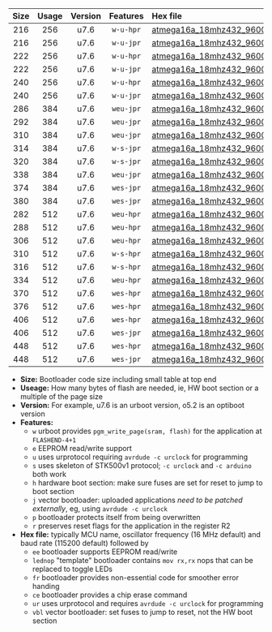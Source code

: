 |Size|Usage|Version|Features|Hex file|
|:-:|:-:|:-:|:-:|:--|
|216|256|u7.6|`w-u-hpr`|[atmega16a_18mhz432_9600bps_ur.hex](https://raw.githubusercontent.com/stefanrueger/urboot/main/atmega16a_18mhz432_9600bps_ur.hex)|
|216|256|u7.6|`w-u-jpr`|[atmega16a_18mhz432_9600bps_ur_vbl.hex](https://raw.githubusercontent.com/stefanrueger/urboot/main/atmega16a_18mhz432_9600bps_ur_vbl.hex)|
|222|256|u7.6|`w-u-hpr`|[atmega16a_18mhz432_9600bps_lednop_ur.hex](https://raw.githubusercontent.com/stefanrueger/urboot/main/atmega16a_18mhz432_9600bps_lednop_ur.hex)|
|222|256|u7.6|`w-u-jpr`|[atmega16a_18mhz432_9600bps_lednop_ur_vbl.hex](https://raw.githubusercontent.com/stefanrueger/urboot/main/atmega16a_18mhz432_9600bps_lednop_ur_vbl.hex)|
|240|256|u7.6|`w-u-hpr`|[atmega16a_18mhz432_9600bps_lednop_fr_ur.hex](https://raw.githubusercontent.com/stefanrueger/urboot/main/atmega16a_18mhz432_9600bps_lednop_fr_ur.hex)|
|240|256|u7.6|`w-u-jpr`|[atmega16a_18mhz432_9600bps_lednop_fr_ur_vbl.hex](https://raw.githubusercontent.com/stefanrueger/urboot/main/atmega16a_18mhz432_9600bps_lednop_fr_ur_vbl.hex)|
|286|384|u7.6|`weu-jpr`|[atmega16a_18mhz432_9600bps_ee_ur_vbl.hex](https://raw.githubusercontent.com/stefanrueger/urboot/main/atmega16a_18mhz432_9600bps_ee_ur_vbl.hex)|
|292|384|u7.6|`weu-jpr`|[atmega16a_18mhz432_9600bps_ee_lednop_ur_vbl.hex](https://raw.githubusercontent.com/stefanrueger/urboot/main/atmega16a_18mhz432_9600bps_ee_lednop_ur_vbl.hex)|
|310|384|u7.6|`weu-jpr`|[atmega16a_18mhz432_9600bps_ee_lednop_fr_ur_vbl.hex](https://raw.githubusercontent.com/stefanrueger/urboot/main/atmega16a_18mhz432_9600bps_ee_lednop_fr_ur_vbl.hex)|
|314|384|u7.6|`w-s-jpr`|[atmega16a_18mhz432_9600bps_vbl.hex](https://raw.githubusercontent.com/stefanrueger/urboot/main/atmega16a_18mhz432_9600bps_vbl.hex)|
|320|384|u7.6|`w-s-jpr`|[atmega16a_18mhz432_9600bps_lednop_vbl.hex](https://raw.githubusercontent.com/stefanrueger/urboot/main/atmega16a_18mhz432_9600bps_lednop_vbl.hex)|
|338|384|u7.6|`weu-jpr`|[atmega16a_18mhz432_9600bps_ee_lednop_fr_ce_ur_vbl.hex](https://raw.githubusercontent.com/stefanrueger/urboot/main/atmega16a_18mhz432_9600bps_ee_lednop_fr_ce_ur_vbl.hex)|
|374|384|u7.6|`wes-jpr`|[atmega16a_18mhz432_9600bps_ee_vbl.hex](https://raw.githubusercontent.com/stefanrueger/urboot/main/atmega16a_18mhz432_9600bps_ee_vbl.hex)|
|380|384|u7.6|`wes-jpr`|[atmega16a_18mhz432_9600bps_ee_lednop_vbl.hex](https://raw.githubusercontent.com/stefanrueger/urboot/main/atmega16a_18mhz432_9600bps_ee_lednop_vbl.hex)|
|282|512|u7.6|`weu-hpr`|[atmega16a_18mhz432_9600bps_ee_ur.hex](https://raw.githubusercontent.com/stefanrueger/urboot/main/atmega16a_18mhz432_9600bps_ee_ur.hex)|
|288|512|u7.6|`weu-hpr`|[atmega16a_18mhz432_9600bps_ee_lednop_ur.hex](https://raw.githubusercontent.com/stefanrueger/urboot/main/atmega16a_18mhz432_9600bps_ee_lednop_ur.hex)|
|306|512|u7.6|`weu-hpr`|[atmega16a_18mhz432_9600bps_ee_lednop_fr_ur.hex](https://raw.githubusercontent.com/stefanrueger/urboot/main/atmega16a_18mhz432_9600bps_ee_lednop_fr_ur.hex)|
|310|512|u7.6|`w-s-hpr`|[atmega16a_18mhz432_9600bps.hex](https://raw.githubusercontent.com/stefanrueger/urboot/main/atmega16a_18mhz432_9600bps.hex)|
|316|512|u7.6|`w-s-hpr`|[atmega16a_18mhz432_9600bps_lednop.hex](https://raw.githubusercontent.com/stefanrueger/urboot/main/atmega16a_18mhz432_9600bps_lednop.hex)|
|334|512|u7.6|`weu-hpr`|[atmega16a_18mhz432_9600bps_ee_lednop_fr_ce_ur.hex](https://raw.githubusercontent.com/stefanrueger/urboot/main/atmega16a_18mhz432_9600bps_ee_lednop_fr_ce_ur.hex)|
|370|512|u7.6|`wes-hpr`|[atmega16a_18mhz432_9600bps_ee.hex](https://raw.githubusercontent.com/stefanrueger/urboot/main/atmega16a_18mhz432_9600bps_ee.hex)|
|376|512|u7.6|`wes-hpr`|[atmega16a_18mhz432_9600bps_ee_lednop.hex](https://raw.githubusercontent.com/stefanrueger/urboot/main/atmega16a_18mhz432_9600bps_ee_lednop.hex)|
|406|512|u7.6|`wes-hpr`|[atmega16a_18mhz432_9600bps_ee_lednop_fr.hex](https://raw.githubusercontent.com/stefanrueger/urboot/main/atmega16a_18mhz432_9600bps_ee_lednop_fr.hex)|
|406|512|u7.6|`wes-jpr`|[atmega16a_18mhz432_9600bps_ee_lednop_fr_vbl.hex](https://raw.githubusercontent.com/stefanrueger/urboot/main/atmega16a_18mhz432_9600bps_ee_lednop_fr_vbl.hex)|
|448|512|u7.6|`wes-hpr`|[atmega16a_18mhz432_9600bps_ee_lednop_fr_ce.hex](https://raw.githubusercontent.com/stefanrueger/urboot/main/atmega16a_18mhz432_9600bps_ee_lednop_fr_ce.hex)|
|448|512|u7.6|`wes-jpr`|[atmega16a_18mhz432_9600bps_ee_lednop_fr_ce_vbl.hex](https://raw.githubusercontent.com/stefanrueger/urboot/main/atmega16a_18mhz432_9600bps_ee_lednop_fr_ce_vbl.hex)|

- **Size:** Bootloader code size including small table at top end
- **Useage:** How many bytes of flash are needed, ie, HW boot section or a multiple of the page size
- **Version:** For example, u7.6 is an urboot version, o5.2 is an optiboot version
- **Features:**
  + `w` urboot provides `pgm_write_page(sram, flash)` for the application at `FLASHEND-4+1`
  + `e` EEPROM read/write support
  + `u` uses urprotocol requiring `avrdude -c urclock` for programming
  + `s` uses skeleton of STK500v1 protocol; `-c urclock` and `-c arduino` both work
  + `h` hardware boot section: make sure fuses are set for reset to jump to boot section
  + `j` vector bootloader: uploaded applications *need to be patched externally*, eg, using `avrdude -c urclock`
  + `p` bootloader protects itself from being overwritten
  + `r` preserves reset flags for the application in the register R2
- **Hex file:** typically MCU name, oscillator frequency (16 MHz default) and baud rate (115200 default) followed by
  + `ee` bootloader supports EEPROM read/write
  + `lednop` "template" bootloader contains `mov rx,rx` nops that can be replaced to toggle LEDs
  + `fr` bootloader provides non-essential code for smoother error handing
  + `ce` bootloader provides a chip erase command
  + `ur` uses urprotocol and requires `avrdude -c urclock` for programming
  + `vbl` vector bootloader: set fuses to jump to reset, not the HW boot section
